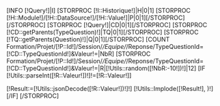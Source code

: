 [INFO [!Query!]|I]
[STORPROC [!I::Historique!]|H|0|1]
[STORPROC [!H::Module!]/[!H::DataSource!]/[!H::Value!]|P|0|1][/STORPROC]
[/STORPROC]
[STORPROC [!Query!]|CD|0|1][/STORPROC]
[STORPROC [!CD::getParents(TypeQuestion)!]|TQ|0|1][/STORPROC]
[STORPROC [!TQ::getParents(Question)!]|Q|0|1][/STORPROC]
[COUNT Formation/Projet/[!P::Id!]/Session/*/Equipe/*/Reponse/TypeQuestionId=[!CD::TypeQuestionId!]&Valeur!=|NbR]
[STORPROC Formation/Projet/[!P::Id!]/Session/*/Equipe/*/Reponse/TypeQuestionId=[!CD::TypeQuestionId!]&Valeur!=|R|[!Utils::random([!NbR:-10!])!]|12]
    [IF [!Utils::parseInt([!R::Valeur!])!]!=[!R::Valeur!]]
    <div class="well">
        [!Result:=[!Utils::jsonDecode([!R::Valeur!])!]!]
        [!Utils::Implode([!Result!], )!]
    </div>
    [/IF]
[/STORPROC]